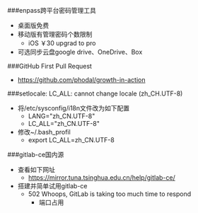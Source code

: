 ###enpass跨平台密码管理工具
* 桌面版免费
* 移动版有管理密码个数限制
    * iOS ￥30 upgrad to pro
* 可选同步云盘google drive、OneDrive、Box

###GitHub First Pull Request
* https://github.com/phodal/growth-in-action

###setlocale: LC_ALL: cannot change locale (zh_CH.UTF-8)
* 将/etc/sysconfig/i18n文件改为如下配置
    * LANG="zh_CN.UTF-8"  
    * LC_ALL="zh_CN.UTF-8"  
* 修改~/.bash_profil
    * export LC_ALL=zh_CN.UTF-8

###gitlab-ce国内源
* 查看如下网址
    * https://mirror.tuna.tsinghua.edu.cn/help/gitlab-ce/
* 搭建并简单试用gitlab-ce
    * 502 Whoops, GitLab is taking too much time to respond
        * 端口占用
